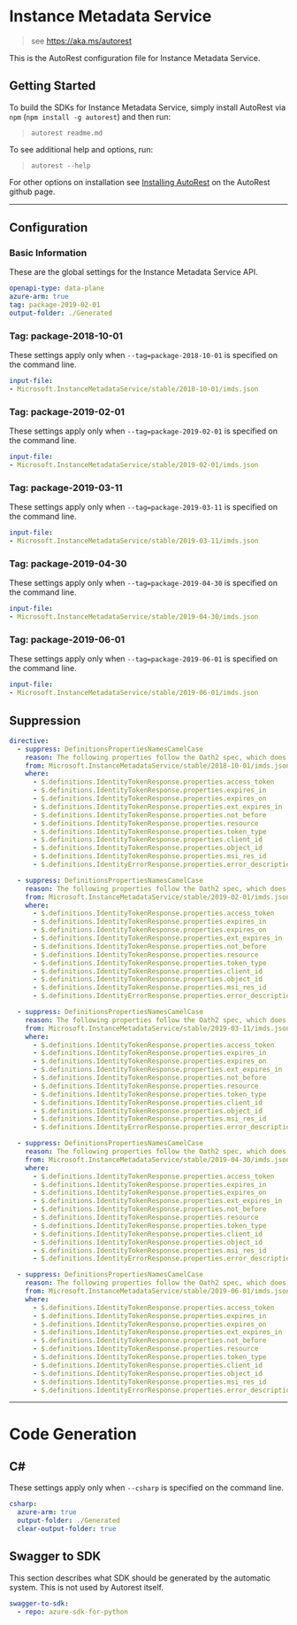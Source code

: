 # Instance Metadata Service
> see https://aka.ms/autorest

This is the AutoRest configuration file for Instance Metadata Service.

## Getting Started
To build the SDKs for Instance Metadata Service, simply install AutoRest via `npm` (`npm install -g autorest`) and then run:
> `autorest readme.md`

To see additional help and options, run:
> `autorest --help`

For other options on installation see [Installing AutoRest](https://aka.ms/autorest/install) on the AutoRest github page.

---

## Configuration

### Basic Information
These are the global settings for the Instance Metadata Service API.

``` yaml
openapi-type: data-plane
azure-arm: true
tag: package-2019-02-01
output-folder: ./Generated
```

### Tag: package-2018-10-01

These settings apply only when `--tag=package-2018-10-01` is specified on the command line.

```yaml $(tag) == 'package-2018-10-01'
input-file:
- Microsoft.InstanceMetadataService/stable/2018-10-01/imds.json
```

### Tag: package-2019-02-01

These settings apply only when `--tag=package-2019-02-01` is specified on the command line.

```yaml $(tag) == 'package-2019-02-01'
input-file:
- Microsoft.InstanceMetadataService/stable/2019-02-01/imds.json
```

### Tag: package-2019-03-11

These settings apply only when `--tag=package-2019-03-11` is specified on the command line.

```yaml $(tag) == 'package-2019-03-11'
input-file:
- Microsoft.InstanceMetadataService/stable/2019-03-11/imds.json
```

### Tag: package-2019-04-30

These settings apply only when `--tag=package-2019-04-30` is specified on the command line.

```yaml $(tag) == 'package-2019-04-30'
input-file:
- Microsoft.InstanceMetadataService/stable/2019-04-30/imds.json
```

### Tag: package-2019-06-01

These settings apply only when `--tag=package-2019-06-01` is specified on the command line.

```yaml $(tag) == 'package-2019-06-01'
input-file:
- Microsoft.InstanceMetadataService/stable/2019-06-01/imds.json
```

## Suppression
 ``` yaml
 directive:
   - suppress: DefinitionsPropertiesNamesCamelCase
     reason: The following properties follow the Oath2 spec, which does not use camelCase.
     from: Microsoft.InstanceMetadataService/stable/2018-10-01/imds.json
     where:
       - $.definitions.IdentityTokenResponse.properties.access_token
       - $.definitions.IdentityTokenResponse.properties.expires_in
       - $.definitions.IdentityTokenResponse.properties.expires_on
       - $.definitions.IdentityTokenResponse.properties.ext_expires_in
       - $.definitions.IdentityTokenResponse.properties.not_before
       - $.definitions.IdentityTokenResponse.properties.resource
       - $.definitions.IdentityTokenResponse.properties.token_type
       - $.definitions.IdentityTokenResponse.properties.client_id
       - $.definitions.IdentityTokenResponse.properties.object_id
       - $.definitions.IdentityTokenResponse.properties.msi_res_id
       - $.definitions.IdentityErrorResponse.properties.error_description

   - suppress: DefinitionsPropertiesNamesCamelCase
     reason: The following properties follow the Oath2 spec, which does not use camelCase.
     from: Microsoft.InstanceMetadataService/stable/2019-02-01/imds.json
     where:
       - $.definitions.IdentityTokenResponse.properties.access_token
       - $.definitions.IdentityTokenResponse.properties.expires_in
       - $.definitions.IdentityTokenResponse.properties.expires_on
       - $.definitions.IdentityTokenResponse.properties.ext_expires_in
       - $.definitions.IdentityTokenResponse.properties.not_before
       - $.definitions.IdentityTokenResponse.properties.resource
       - $.definitions.IdentityTokenResponse.properties.token_type
       - $.definitions.IdentityTokenResponse.properties.client_id
       - $.definitions.IdentityTokenResponse.properties.object_id
       - $.definitions.IdentityTokenResponse.properties.msi_res_id
       - $.definitions.IdentityErrorResponse.properties.error_description

   - suppress: DefinitionsPropertiesNamesCamelCase
     reason: The following properties follow the Oath2 spec, which does not use camelCase.
     from: Microsoft.InstanceMetadataService/stable/2019-03-11/imds.json
     where:
       - $.definitions.IdentityTokenResponse.properties.access_token
       - $.definitions.IdentityTokenResponse.properties.expires_in
       - $.definitions.IdentityTokenResponse.properties.expires_on
       - $.definitions.IdentityTokenResponse.properties.ext_expires_in
       - $.definitions.IdentityTokenResponse.properties.not_before
       - $.definitions.IdentityTokenResponse.properties.resource
       - $.definitions.IdentityTokenResponse.properties.token_type
       - $.definitions.IdentityTokenResponse.properties.client_id
       - $.definitions.IdentityTokenResponse.properties.object_id
       - $.definitions.IdentityTokenResponse.properties.msi_res_id
       - $.definitions.IdentityErrorResponse.properties.error_description

   - suppress: DefinitionsPropertiesNamesCamelCase
     reason: The following properties follow the Oath2 spec, which does not use camelCase.
     from: Microsoft.InstanceMetadataService/stable/2019-04-30/imds.json
     where:
       - $.definitions.IdentityTokenResponse.properties.access_token
       - $.definitions.IdentityTokenResponse.properties.expires_in
       - $.definitions.IdentityTokenResponse.properties.expires_on
       - $.definitions.IdentityTokenResponse.properties.ext_expires_in
       - $.definitions.IdentityTokenResponse.properties.not_before
       - $.definitions.IdentityTokenResponse.properties.resource
       - $.definitions.IdentityTokenResponse.properties.token_type
       - $.definitions.IdentityTokenResponse.properties.client_id
       - $.definitions.IdentityTokenResponse.properties.object_id
       - $.definitions.IdentityTokenResponse.properties.msi_res_id
       - $.definitions.IdentityErrorResponse.properties.error_description

   - suppress: DefinitionsPropertiesNamesCamelCase
     reason: The following properties follow the Oath2 spec, which does not use camelCase.
     from: Microsoft.InstanceMetadataService/stable/2019-06-01/imds.json
     where:
       - $.definitions.IdentityTokenResponse.properties.access_token
       - $.definitions.IdentityTokenResponse.properties.expires_in
       - $.definitions.IdentityTokenResponse.properties.expires_on
       - $.definitions.IdentityTokenResponse.properties.ext_expires_in
       - $.definitions.IdentityTokenResponse.properties.not_before
       - $.definitions.IdentityTokenResponse.properties.resource
       - $.definitions.IdentityTokenResponse.properties.token_type
       - $.definitions.IdentityTokenResponse.properties.client_id
       - $.definitions.IdentityTokenResponse.properties.object_id
       - $.definitions.IdentityTokenResponse.properties.msi_res_id
       - $.definitions.IdentityErrorResponse.properties.error_description	   
 ```

---
# Code Generation

## C#

These settings apply only when `--csharp` is specified on the command line.

``` yaml $(csharp)
csharp:
  azure-arm: true
  output-folder: ./Generated
  clear-output-folder: true
```

## Swagger to SDK

This section describes what SDK should be generated by the automatic system.
This is not used by Autorest itself.

``` yaml $(swagger-to-sdk)
swagger-to-sdk:
  - repo: azure-sdk-for-python
```
